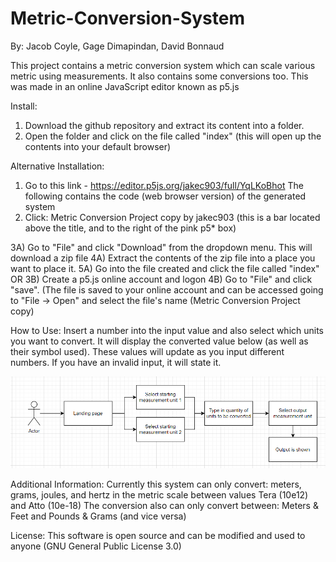 # Metric-Conversion-System
By: Jacob Coyle, Gage Dimapindan, David Bonnaud

This project contains a metric conversion system which can scale various metric using measurements. It also contains some conversions too. This was made in an online JavaScript editor known as p5.js

Install:
1) Download the github repository and extract its content into a folder.
2) Open the folder and click on the file called "index" (this will open up the contents into your default browser)

Alternative Installation:
1) Go to this link - https://editor.p5js.org/jakec903/full/YqLKoBhot
The following contains the code (web browser version) of the generated system
2) Click: Metric Conversion Project copy by jakec903 (this is a bar located above the title, and to the right of the pink p5* box)

3A) Go to "File" and click "Download" from the dropdown menu. This will download a zip file
4A) Extract the contents of the zip file into a place you want to place it.
5A) Go into the file created and click the file called "index"
OR
3B) Create a p5.js online account and logon
4B) Go to "File" and click "save". (The file is saved to your online account and can be accessed going to "File -> Open" and select the file's name (Metric Conversion Project copy)

How to Use:
Insert a number into the input value and also select which units you want to convert. It will display the converted value below (as well as their symbol used).
These values will update as you input different numbers. If you have an invalid input, it will state it.

<img src="project-diagram.png" alt="Diagram Screenshot">

Additional Information:
Currently this system can only convert: meters, grams, joules, and hertz in the metric scale between values Tera (10e12) and Atto (10e-18)
The conversion also can only convert between: Meters & Feet and Pounds & Grams (and vice versa)

License:
This software is open source and can be modified and used to anyone (GNU General Public License 3.0)
